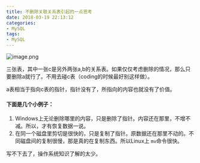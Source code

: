 ```yaml
---
title: 不删除关联关系表引起的一点思考
date: 2018-03-19 22:13:12
categories:
- MySQL
tags:
- MySQL
---
```



![image.png](https://upload-images.jianshu.io/upload_images/2875232-0f0cb9fd01d8877c.png?imageMogr2/auto-orient/strip%7CimageView2/2/w/1240)

三张表，其中一张c是另外两张a,b的关系表。如果仅仅考虑删除的情况，那么只要删除a就行了。不用去碰c表（coding的时候最好别这样做）。

a表相当于指向c表的指针，指针没有了，所指向的内容也就没有了价值。

#### 下面是几个小例子：

1. Windows上无论删除哪里的内容，只是删除了指针。内容还在那里，不增不减。所以，才有恢复数据一说。
2. 在同一个磁盘里剪切是很快的，只是复制了指针。原数据还在那里不动的。不同磁盘间的复制很慢，那是真的在复制东西。所以Linux上 `mv`命令很快。

写不下去了，操作系统知识了解的太少。



